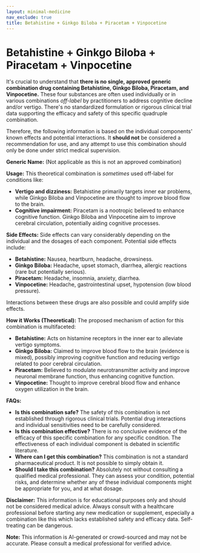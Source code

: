 ```yaml
---
layout: minimal-medicine
nav_exclude: true
title: Betahistine + Ginkgo Biloba + Piracetam + Vinpocetine
---
```


# Betahistine + Ginkgo Biloba + Piracetam + Vinpocetine

It's crucial to understand that **there is no single, approved generic combination drug containing Betahistine, Ginkgo Biloba, Piracetam, and Vinpocetine.**  These four substances are often used individually or in various combinations *off-label* by practitioners to address cognitive decline and/or vertigo.  There's no standardized formulation or rigorous clinical trial data supporting the efficacy and safety of this specific quadruple combination.

Therefore, the following information is based on the individual components' known effects and potential interactions.  It **should not** be considered a recommendation for use, and any attempt to use this combination should only be done under strict medical supervision.

**Generic Name:**  (Not applicable as this is not an approved combination)

**Usage:**  This theoretical combination is *sometimes* used off-label for conditions like:

* **Vertigo and dizziness:** Betahistine primarily targets inner ear problems, while Ginkgo Biloba and Vinpocetine are thought to improve blood flow to the brain.
* **Cognitive impairment:** Piracetam is a nootropic believed to enhance cognitive function. Ginkgo Biloba and Vinpocetine aim to improve cerebral circulation, potentially aiding cognitive processes.


**Side Effects:**  Side effects can vary considerably depending on the individual and the dosages of each component. Potential side effects include:

* **Betahistine:** Nausea, heartburn, headache, drowsiness.
* **Ginkgo Biloba:** Headache, upset stomach, diarrhea, allergic reactions (rare but potentially serious).
* **Piracetam:** Headache, insomnia, anxiety, diarrhea.
* **Vinpocetine:** Headache, gastrointestinal upset, hypotension (low blood pressure).

Interactions between these drugs are also possible and could amplify side effects.


**How it Works (Theoretical):** The proposed mechanism of action for this combination is multifaceted:

* **Betahistine:** Acts on histamine receptors in the inner ear to alleviate vertigo symptoms.
* **Ginkgo Biloba:** Claimed to improve blood flow to the brain (evidence is mixed), possibly improving cognitive function and reducing vertigo related to poor cerebral circulation.
* **Piracetam:** Believed to modulate neurotransmitter activity and improve neuronal membrane function, thus enhancing cognitive function.
* **Vinpocetine:**  Thought to improve cerebral blood flow and enhance oxygen utilization in the brain.


**FAQs:**

* **Is this combination safe?**  The safety of this combination is not established through rigorous clinical trials. Potential drug interactions and individual sensitivities need to be carefully considered.
* **Is this combination effective?** There is no conclusive evidence of the efficacy of this specific combination for any specific condition.  The effectiveness of each individual component is debated in scientific literature.
* **Where can I get this combination?**  This combination is not a standard pharmaceutical product.  It is not possible to simply obtain it.
* **Should I take this combination?**  Absolutely not without consulting a qualified medical professional.  They can assess your condition, potential risks, and determine whether any of these individual components might be appropriate for you, and at what dosage.

**Disclaimer:**  This information is for educational purposes only and should not be considered medical advice.  Always consult with a healthcare professional before starting any new medication or supplement, especially a combination like this which lacks established safety and efficacy data.  Self-treating can be dangerous.


**Note:** This information is AI-generated or crowd-sourced and may not be accurate. Please consult a medical professional for verified advice.